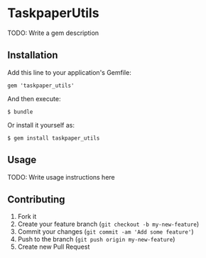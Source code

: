 # TaskpaperUtils

TODO: Write a gem description

## Installation

Add this line to your application's Gemfile:

    gem 'taskpaper_utils'

And then execute:

    $ bundle

Or install it yourself as:

    $ gem install taskpaper_utils

## Usage

TODO: Write usage instructions here

## Contributing

1. Fork it
2. Create your feature branch (`git checkout -b my-new-feature`)
3. Commit your changes (`git commit -am 'Add some feature'`)
4. Push to the branch (`git push origin my-new-feature`)
5. Create new Pull Request
